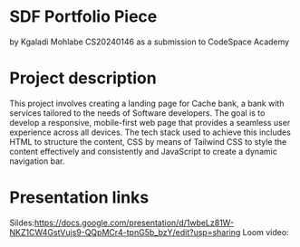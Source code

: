 # SDF Portfolio Piece
by Kgaladi Mohlabe CS20240146 as a submission to CodeSpace Academy 

# Project description
This project involves creating a landing page for Cache bank, a bank with services tailored to the needs of Software developers. The goal is to develop a responsive, mobile-first web page that provides a seamless user experience across all devices. The tech stack used to achieve this includes HTML to structure the content, CSS by means of Tailwind CSS to style the content effectively and consistently  and JavaScript to create a dynamic navigation bar.

# Presentation links
 Sildes:https://docs.google.com/presentation/d/1wbeLz81W-NKZ1CW4GstVujs9-QQpMCr4-tpnG5b_bzY/edit?usp=sharing
 Loom video: 



